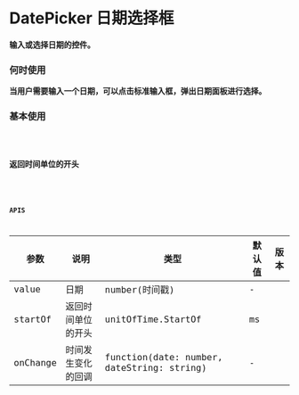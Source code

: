 # DatePicker 日期选择框

**输入或选择日期的控件。**

### 何时使用

**当用户需要输入一个日期，可以点击标准输入框，弹出日期面板进行选择。**

### 基本使用

<code src="./../../demo/date-picker/normal-usage.demo.tsx" />

### 返回时间单位的开头

<code src="./../../demo/date-picker/startof-usage.demo.tsx" />

### APIS

| 参数     | 说明               | 类型                                       | 默认值 | 版本 |
| -------- | ------------------ | ------------------------------------------ | ------ | ---- |
| value    | 日期               | number(时间戳)                             | -      |      |
| startOf  | 返回时间单位的开头 | unitOfTime.StartOf                         | ms     |      |
| onChange | 时间发生变化的回调 | function(date: number, dateString: string) | -      |      |
